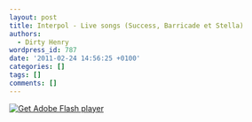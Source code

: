 ```yaml
---
layout: post
title: Interpol - Live songs (Success, Barricade et Stella)
authors:
  - Dirty Henry
wordpress_id: 787
date: '2011-02-24 14:56:25 +0100'
categories: []
tags: []
comments: []
---
```

<div id="InterpolWidget">
  <object type="application/x-shockwave-flash" data="http://www.interpolnyc.com/williamsburg/interpolwidget.swf" width="500" height="400">
    <param name="movie" value="http://www.interpolnyc.com/williamsburg/interpolwidget.swf"/>
    <param name="quality" value="high"/>
    <param name="bgcolor" value="#000000"/>
    <param name="play" value="true"/>
    <param name="loop" value="false"/>
    <param name="wmode" value="window"/>
    <param name="scale" value="showall"/>
    <param name="menu" value="false"/>
    <param name="devicefont" value="false"/>
    <param name="salign" value=""/>
    <param name="allowScriptAccess" value="sameDomain"/>
    <param name="allowFullScreen" value="true"/>
    <a href="http://www.adobe.com/go/getflash">
      <img src="http://www.adobe.com/images/shared/download_buttons/get_flash_player.gif" alt="Get Adobe Flash player"/>
    </a>
  </object>
</div>
